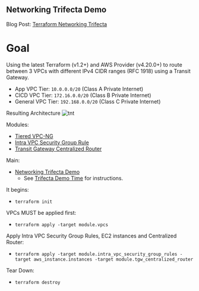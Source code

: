 ## Networking Trifecta Demo
Blog Post:
[Terraform Networking Trifecta ](https://jq1.io/posts/tnt/)

# Goal
Using the latest Terraform (v1.2+) and AWS Provider (v4.20.0+)
to route between 3 VPCs with different IPv4 CIDR ranges (RFC 1918)
using a Transit Gateway.

- App VPC Tier: `10.0.0.0/20` (Class A Private Internet)
- CICD VPC Tier: `172.16.0.0/20` (Class B Private Internet)
- General VPC Tier: `192.168.0.0/20` (Class C Private Internet)

Resulting Architecture
![tnt](https://jq1.io/img/tnt.png)

Modules:
- [Tiered VPC-NG](https://github.com/JudeQuintana/terraform-modules/tree/master/networking/tiered_vpc_ng)
- [Intra VPC Security Group Rule](https://github.com/JudeQuintana/terraform-modules/tree/master/networking/intra_vpc_security_group_rule_for_tiered_vpc_ng)
- [Transit Gateway Centralized Router](https://github.com/JudeQuintana/terraform-modules/tree/master/networking/transit_gateway_centralized_router_for_tiered_vpc_ng)

Main:
- [Networking Trifecta Demo](https://github.com/JudeQuintana/terraform-main/tree/main/networking_trifecta_demo)
  - See [Trifecta Demo Time](https://jq1.io/posts/tnt/#trifecta-demo-time) for instructions.

It begins:
 - `terraform init`

VPCs MUST be applied first:
 - `terraform apply -target module.vpcs`

Apply Intra VPC Security Group Rules, EC2 instances and Centralized Router:
 - `terraform apply -target module.intra_vpc_security_group_rules -target aws_instance.instances -target module.tgw_centralized_router`

Tear Down:
 - `terraform destroy`
